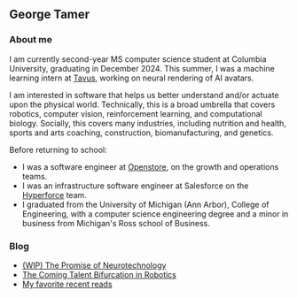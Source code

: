 ## George Tamer

### About me

I am currently second-year MS computer science student at Columbia University, graduating in December 2024. This summer, I was a machine learning intern at [Tavus](https://tavus.io/developer), working on neural rendering of AI avatars.

I am interested in software that helps us better understand and/or actuate upon the physical world. Technically, this is a broad umbrella that covers robotics, computer vision, reinforcement learning, and computational biology. Socially, this covers many industries, including nutrition and health, sports and arts coaching, construction, biomanufacturing, and genetics.

Before returning to school:

- I was a software engineer at [Openstore](https://open.store/), on the growth and operations teams.
- I was an infrastructure software engineer at Salesforce on the [Hyperforce](https://www.salesforce.com/platform/public-cloud-infrastructure/) team.
- I graduated from the University of Michigan (Ann Arbor), College of Engineering, with a computer science engineering degree and a minor in business from Michigan's Ross school of Business.

### Blog

- [(WIP) The Promise of Neurotechnology](/promise_of_neurotech.md)
- [The Coming Talent Bifurcation in Robotics](/robotics_talent_bifurcation.md)
- [My favorite recent reads](/books.md)
